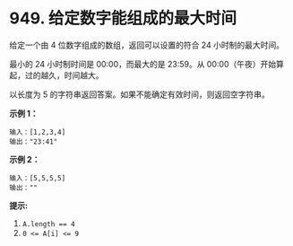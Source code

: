 # 949. 给定数字能组成的最大时间

给定一个由 4 位数字组成的数组，返回可以设置的符合 24 小时制的最大时间。

最小的 24 小时制时间是 00:00，而最大的是 23:59。从 00:00（午夜）开始算起，过的越久，时间越大。

以长度为 5 的字符串返回答案。如果不能确定有效时间，则返回空字符串。

**示例 1：**

```()
输入：[1,2,3,4]
输出："23:41"
```

**示例 2：**

```()
输入：[5,5,5,5]
输出：""
```

**提示:**

1. `A.length == 4`
2. `0 <= A[i] <= 9`
